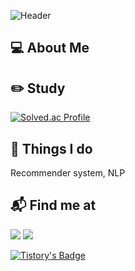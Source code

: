![Header](https://capsule-render.vercel.app/api?type=waving&color=auto&height=200&section=header)
## 💻 About Me

## ✏️ Study
[![Solved.ac Profile](http://mazassumnida.wtf/api/v2/generate_badge?boj=yellacre)](https://solved.ac/yellacre/)

## 🚀 Things I do
Recommender system, NLP

## 📬 Find me at
 <a href="mailto:hchj2005@gmail.com"><img src="https://img.shields.io/badge/Gmail-EA4335?style=flat&logo=Gmail&logoColor=white"/></a>
  <a href="https://changjohwang.tistory.com/"><img src="https://img.shields.io/badge/Tistory-#000000?style=flat&logo=tistory&logoColor=white"/></a>

[![Tistory's Badge](https://github-readme-tistory-card.vercel.app/api/badge?name=tistory&theme={kakao})](https://changjohwang.tistory.com/)


<!--
**YellaCRE/YellaCRE** is a ✨ _special_ ✨ repository because its `README.md` (this file) appears on your GitHub profile.


Here are some ideas to get you started:

- 🔭 I’m currently working on ...
- 🌱 I’m currently learning ...
- 👯 I’m looking to collaborate on ...
- 🤔 I’m looking for help with ...
- 💬 Ask me about ...
- 📫 How to reach me: ...
- 😄 Pronouns: ...
- ⚡ Fun fact: ...
-->
